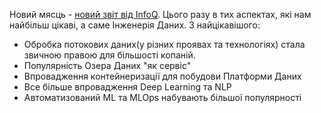 Новий мясць - [новий звіт від InfoQ](https://www.infoq.com/articles/ai-ml-data-engineering-trends-2021/). Цього разу в тих аспектах, які нам найбільш цікаві, а саме Інженерія Даних. 
З найцікавішого:
- Обробка потокових даних(у різних проявах та технологіях) стала звичною правою для більшості копаній.
- Популярність Озера Даних "як сервіс"
- Впровадження контейнеризації для побудови Платформи Даних
- Все більше впровадження Deep Learning та NLP
- Автоматизований ML та MLOps набувають більшої популярності
